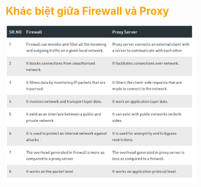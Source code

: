 <h1 style="color:orange">Khác biệt giữa Firewall và Proxy</h1>

![proxy vs firewall](../img/fw%20vs%20proxy.png)